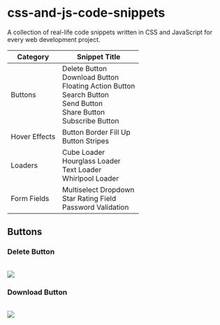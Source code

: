 # css-and-js-code-snippets

A collection of real-life code snippets written in CSS and JavaScript for every web development project.

| Category      | Snippet Title                                                                                                                                    |
| ------------- | ------------------------------------------------------------------------------------------------------------------------------------------------ |
| Buttons       | Delete Button <br/> Download Button <br/> Floating Action Button </br> Search Button <br/> Send Button <br/> Share Button <br/> Subscribe Button |
| Hover Effects | Button Border Fill Up <br/> Button Stripes                                                                                                       |
| Loaders       | Cube Loader <br/> Hourglass Loader <br/> Text Loader <br/> Whirlpool Loader                                                                      |
| Form Fields   | Multiselect Dropdown <br/> Star Rating Field <br/> Password Validation                                                                           |

## Buttons

### Delete Button

<br/>
 <img src="https://drive.google.com/uc?export=view&id=1fdoN7qtZgq2tTgbiOwefkMOFCcnPgBdH"/>

### Download Button

<br/>
 <img src="https://drive.google.com/uc?export=view&id=1i5rgyboMC3hkMIC5hfM74Tpg7_N-Kp2X"/>
